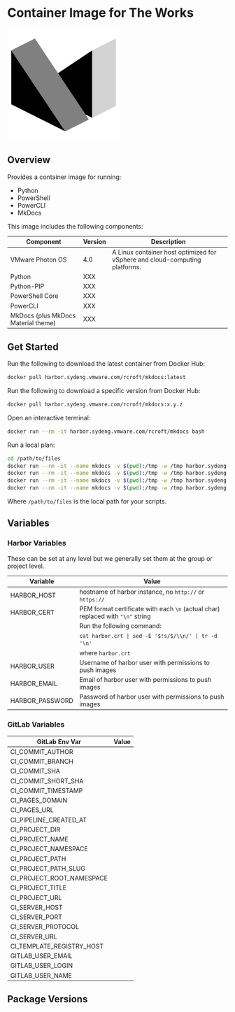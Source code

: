 # Container Image for The Works

![](logo.png)

## Overview

Provides a container image for running:

- Python
- PowerShell
- PowerCLI
- MkDocs

This image includes the following components:

| Component                           | Version | Description                                                                 |
|-------------------------------------|---------|-----------------------------------------------------------------------------|
| VMware Photon OS                    | 4.0     | A Linux container host optimized for vSphere and cloud-computing platforms. |
| Python                              | XXX     |                                                                             |
| Python-PIP                          | XXX     |                                                                             |
| PowerShell Core                     | XXX     |                                                                             |
| PowerCLI                            | XXX     |                                                                             |
| MkDocs (plus MkDocs Material theme) | XXX     |                                                                             |

## Get Started

Run the following to download the latest container from Docker Hub:

```bash
docker pull harbor.sydeng.vmware.com/rcroft/mkdocs:latest
```

Run the following to download a specific version from Docker Hub:

```bash
docker pull harbor.sydeng.vmware.com/rcroft/mkdocs:x.y.z
```

Open an interactive terminal:

```bash
docker run --rm -it harbor.sydeng.vmware.com/rcroft/mkdocs bash
```

Run a local plan:

```bash
cd /path/to/files
docker run --rm -it --name mkdocs -v $(pwd):/tmp -w /tmp harbor.sydeng.vmware.com/rcroft/mkdocs bash
docker run --rm -it --name mkdocs -v $(pwd):/tmp -w /tmp harbor.sydeng.vmware.com/rcroft/mkdocs powershell version
docker run --rm -it --name mkdocs -v $(pwd):/tmp -w /tmp harbor.sydeng.vmware.com/rcroft/mkdocs powercli version
docker run --rm -it --name mkdocs -v $(pwd):/tmp -w /tmp harbor.sydeng.vmware.com/rcroft/mkdocs mkdocs version
```

Where `/path/to/files` is the local path for your scripts.

## Variables

### Harbor Variables

These can be set at any level but we generally set them at the group or project level.

| Variable        | Value                                                                           |
|-----------------|---------------------------------------------------------------------------------|
| HARBOR_HOST     | hostname of harbor instance, no `http://` or `https://`                         |
| HARBOR_CERT     | PEM format certificate with each `\n` (actual char) replaced with `"\n"` string |
|                 | Run the following command:                                                      |
|                 | `cat harbor.crt \| sed -E '$!s/$/\\n/' \| tr -d '\n'`                           |
|                 | where `harbor.crt`                                                              |
| HARBOR_USER     | Username of harbor user with permissions to push images                         |
| HARBOR_EMAIL    | Email  of harbor user with permissions to push images                           |
| HARBOR_PASSWORD | Password of harbor user with permissions to push images                         |

### GitLab Variables

| GitLab Env Var            | Value |
|---------------------------|-------|
| CI_COMMIT_AUTHOR          |       |
| CI_COMMIT_BRANCH          |       |
| CI_COMMIT_SHA             |       |
| CI_COMMIT_SHORT_SHA       |       |
| CI_COMMIT_TIMESTAMP       |       |
| CI_PAGES_DOMAIN           |       |
| CI_PAGES_URL              |       |
| CI_PIPELINE_CREATED_AT    |       |
| CI_PROJECT_DIR            |       |
| CI_PROJECT_NAME           |       |
| CI_PROJECT_NAMESPACE      |       |
| CI_PROJECT_PATH           |       |
| CI_PROJECT_PATH_SLUG      |       |
| CI_PROJECT_ROOT_NAMESPACE |       |
| CI_PROJECT_TITLE          |       |
| CI_PROJECT_URL            |       |
| CI_SERVER_HOST            |       |
| CI_SERVER_PORT            |       |
| CI_SERVER_PROTOCOL        |       |
| CI_SERVER_URL             |       |
| CI_TEMPLATE_REGISTRY_HOST |       |
| GITLAB_USER_EMAIL         |       |
| GITLAB_USER_LOGIN         |       |
| GITLAB_USER_NAME          |       |

## Package Versions

<!-- snip -->
